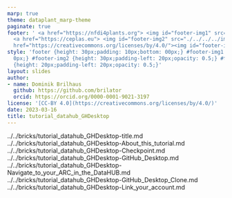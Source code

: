 ```yaml
---
marp: true
theme: dataplant_marp-theme
paginate: true
footer: ' <a href="https://nfdi4plants.org"> <img id="footer-img1" src="./../../../img/_logos/DataPLANT/DataPLANT_logo_square_bg_transparent.svg"></a>
  <a href="https://ceplas.eu"> <img id="footer-img2" src="./../../../img/_logos/CEPLAS/CEPLAS_Icon.jpeg"></a><a
  href="https://creativecommons.org/licenses/by/4.0/"><img id="footer-img3" src="./../../../img/_logos/CreativeCommons/by.svg"></a> '
style: 'footer {height: 30px;padding: 10px;bottom: 00px;} #footer-img1 {height: 30px;padding-left:
  0px;} #footer-img2 {height: 30px;padding-left: 20px;opacity: 0.5;} #footer-img3
  {height: 20px;padding-left: 20px;opacity: 0.5;}'
layout: slides
author:
- name: Dominik Brilhaus
  github: https://github.com/brilator
  orcid: https://orcid.org/0000-0001-9021-3197
license: '[CC-BY 4.0](https://creativecommons.org/licenses/by/4.0/)'
date: 2023-03-16
title: tutorial_datahub_GHDesktop
---
```


../../bricks/tutorial_datahub_GHDesktop-title.md
../../bricks/tutorial_datahub_GHDesktop-About_this_tutorial.md
../../bricks/tutorial_datahub_GHDesktop-Checkpoint.md
../../bricks/tutorial_datahub_GHDesktop-GitHub_Desktop.md
../../bricks/tutorial_datahub_GHDesktop-Navigate_to_your_ARC_in_the_DataHUB.md
../../bricks/tutorial_datahub_GHDesktop-GitHub_Desktop_Clone.md
../../bricks/tutorial_datahub_GHDesktop-Link_your_account.md
